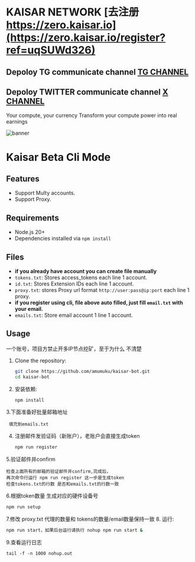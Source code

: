 # KAISAR NETWORK [去注册 https://zero.kaisar.io](https://zero.kaisar.io/register?ref=uqSUWd326)
## Depoloy TG communicate channel [TG CHANNEL](https://t.co/2f0y7mCn1K)
## Depoloy TWITTER communicate channel [X CHANNEL](https://x.com/mooinchain) 

Your compute, your currency
Transform your compute power into real earnings

![banner](image.png)

# Kaisar Beta Cli Mode

## Features

- Support Multy accounts.
- Support Proxy.

## Requirements

- Node.js 20+
- Dependencies installed via `npm install`

## Files

- **if you already have account you can create file manually**
- `tokens.txt`: Stores access_tokens each line 1 account.
- `id.txt`: Stores Extension IDs each line 1 account.
- `proxy.txt`: stores Proxy url format `http://user:pass@ip:port` each line 1 proxy.
- **if you register using cli, file above auto filled, just fill `email.txt` with your email.**
- `emails.txt`: Store email account 1 line 1 account.

## Usage 
一个账号，项目方禁止开多IP节点挖矿，至于为什么 不清楚

1. Clone the repository:
   ```bash
   git clone https://github.com/amumuku/kaisar-bot.git
   cd kaisar-bot
   ```
2. 安装依赖:
   ```bash
   npm install
   ```
3.下面准备好批量邮箱地址
   ```
    填充到emails.txt
   ```
4. 注册邮件发验证码（新账户），老账户会直接生成token
   ```bash
   npm run register
   ```
5.验证邮件并confirm
   ```
   检查上面所有的邮箱的验证邮件并confirm,完成后，
   再次命令行运行 npm run register 这一步是生成token
   检查tokens.txt的行数 是否和emails.txt的行数一致
   ```
6.根据token数量 生成对应的硬件设备号
   ```bash
   npm run setup
   ```
7.修改 proxy.txt 代理的数量和 tokens的数量/email数量保持一致
8. 运行:
   ```bash
   npm run start，如果后台运行请执行 nohup npm run start &
   ```
9.查看运行日志
   ```
   tail -f -n 1000 nohup.out
   ```
